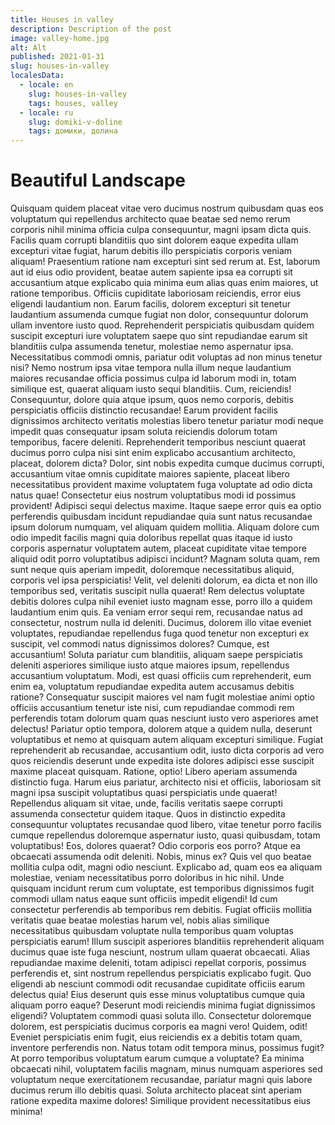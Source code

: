 ```yaml
---
title: Houses in valley
description: Description of the post
image: valley-home.jpg
alt: Alt
published: 2021-01-31
slug: houses-in-valley
localesData:
  - locale: en
    slug: houses-in-valley
    tags: houses, valley
  - locale: ru
    slug: domiki-v-doline
    tags: домики, долина
---
```

# Beautiful Landscape
Quisquam quidem placeat vitae vero ducimus nostrum quibusdam quas eos voluptatum qui repellendus architecto quae beatae sed nemo rerum corporis nihil minima officia culpa consequuntur, magni ipsam dicta quis. Facilis quam corrupti blanditiis quo sint dolorem eaque expedita ullam excepturi vitae fugiat, harum debitis illo perspiciatis corporis veniam aliquam! Praesentium ratione nam excepturi sint sed rerum at. Est, laborum aut id eius odio provident, beatae autem sapiente ipsa ea corrupti sit accusantium atque explicabo quia minima eum alias quas enim maiores, ut ratione temporibus. Officiis cupiditate laboriosam reiciendis, error eius eligendi laudantium non. Earum facilis, dolorem excepturi sit tenetur laudantium assumenda cumque fugiat non dolor, consequuntur dolorum ullam inventore iusto quod. Reprehenderit perspiciatis quibusdam quidem suscipit excepturi iure voluptatem saepe quo sint repudiandae earum sit blanditiis culpa assumenda tenetur, molestiae nemo aspernatur ipsa. Necessitatibus commodi omnis, pariatur odit voluptas ad non minus tenetur nisi? Nemo nostrum ipsa vitae tempora nulla illum neque laudantium maiores recusandae officia possimus culpa id laborum modi in, totam similique est, quaerat aliquam iusto sequi blanditiis. Cum, reiciendis! Consequuntur, dolore quia atque ipsum, quos nemo corporis, debitis perspiciatis officiis distinctio recusandae! Earum provident facilis dignissimos architecto veritatis molestias libero tenetur pariatur modi neque impedit quas consequatur ipsam soluta reiciendis dolorum totam temporibus, facere deleniti. Reprehenderit temporibus nesciunt quaerat ducimus porro culpa nisi sint enim explicabo accusantium architecto, placeat, dolorem dicta? Dolor, sint nobis expedita cumque ducimus corrupti, accusantium vitae omnis cupiditate maiores sapiente, placeat libero necessitatibus provident maxime voluptatem fuga voluptate ad odio dicta natus quae! Consectetur eius nostrum voluptatibus modi id possimus provident! Adipisci sequi delectus maxime. Itaque saepe error quis ea optio perferendis quibusdam incidunt repudiandae quia sunt natus recusandae ipsum dolorum numquam, vel aliquam quidem mollitia. Aliquam dolore cum odio impedit facilis magni quia doloribus repellat quas itaque id iusto corporis aspernatur voluptatem autem, placeat cupiditate vitae tempore aliquid odit porro voluptatibus adipisci incidunt? Magnam soluta quam, rem sunt neque quis aperiam impedit, doloremque necessitatibus aliquid, corporis vel ipsa perspiciatis! Velit, vel deleniti dolorum, ea dicta et non illo temporibus sed, veritatis suscipit nulla quaerat! Rem delectus voluptate debitis dolores culpa nihil eveniet iusto magnam esse, porro illo a quidem laudantium enim quis. Ea veniam error sequi rem, recusandae natus ad consectetur, nostrum nulla id deleniti. Ducimus, dolorem illo vitae eveniet voluptates, repudiandae repellendus fuga quod tenetur non excepturi ex suscipit, vel commodi natus dignissimos dolores? Cumque, est accusantium! Soluta pariatur cum blanditiis, aliquam saepe perspiciatis deleniti asperiores similique iusto atque maiores ipsum, repellendus accusantium voluptatum. Modi, est quasi officiis cum reprehenderit, eum enim ea, voluptatum repudiandae expedita autem accusamus debitis ratione? Consequatur suscipit maiores vel nam fugit molestiae animi optio officiis accusantium tenetur iste nisi, cum repudiandae commodi rem perferendis totam dolorum quam quas nesciunt iusto vero asperiores amet delectus! Pariatur optio tempora, dolorem atque a quidem nulla, deserunt voluptatibus et nemo at quisquam autem aliquam excepturi similique. Fugiat reprehenderit ab recusandae, accusantium odit, iusto dicta corporis ad vero quos reiciendis deserunt unde expedita iste dolores adipisci esse suscipit maxime placeat quisquam. Ratione, optio! Libero aperiam assumenda distinctio fuga. Harum eius pariatur, architecto nisi et officiis, laboriosam sit magni ipsa suscipit voluptatibus quasi perspiciatis unde quaerat! Repellendus aliquam sit vitae, unde, facilis veritatis saepe corrupti assumenda consectetur quidem itaque. Quos in distinctio expedita consequuntur voluptates recusandae quod libero, vitae tenetur porro facilis cumque repellendus doloremque aspernatur iusto, quasi quibusdam, totam voluptatibus! Eos, dolores quaerat? Odio corporis eos porro? Atque ea obcaecati assumenda odit deleniti. Nobis, minus ex? Quis vel quo beatae mollitia culpa odit, magni odio nesciunt. Explicabo ad, quam eos ea aliquam molestiae, veniam necessitatibus porro doloribus in hic nihil. Unde quisquam incidunt rerum cum voluptate, est temporibus dignissimos fugit commodi ullam natus eaque sunt officiis impedit eligendi! Id cum consectetur perferendis ab temporibus rem debitis. Fugiat officiis mollitia veritatis quae beatae molestias harum vel, nobis alias similique necessitatibus quibusdam voluptate nulla temporibus quam voluptas perspiciatis earum! Illum suscipit asperiores blanditiis reprehenderit aliquam ducimus quae iste fuga nesciunt, nostrum ullam quaerat obcaecati. Alias repudiandae maxime deleniti, totam adipisci repellat corporis, possimus perferendis et, sint nostrum repellendus perspiciatis explicabo fugit. Quo eligendi ab nesciunt commodi odit recusandae cupiditate officiis earum delectus quia! Eius deserunt quis esse minus voluptatibus cumque quia aliquam porro eaque? Deserunt modi reiciendis minima fugiat dignissimos eligendi? Voluptatem commodi quasi soluta illo. Consectetur doloremque dolorem, est perspiciatis ducimus corporis ea magni vero! Quidem, odit! Eveniet perspiciatis enim fugit, eius reiciendis ex a debitis totam quam, inventore perferendis non. Natus totam odit tempora minus, possimus fugit? At porro temporibus voluptatum earum cumque a voluptate? Ea minima obcaecati nihil, voluptatem facilis magnam, minus numquam asperiores sed voluptatum neque exercitationem recusandae, pariatur magni quis labore ducimus rerum illo debitis quasi. Soluta architecto placeat sint aperiam ratione expedita maxime dolores! Similique provident necessitatibus eius minima!